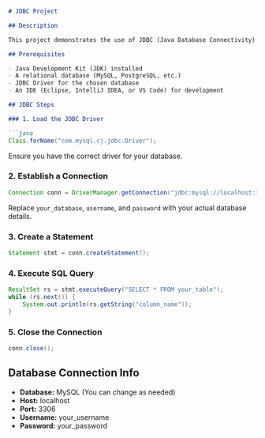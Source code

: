 ```markdown
# JDBC Project

## Description

This project demonstrates the use of JDBC (Java Database Connectivity) to connect a Java application with a relational database. It includes examples of establishing a connection, executing SQL queries, and handling database operations efficiently.

## Prerequisites

- Java Development Kit (JDK) installed
- A relational database (MySQL, PostgreSQL, etc.)
- JDBC Driver for the chosen database
- An IDE (Eclipse, IntelliJ IDEA, or VS Code) for development

## JDBC Steps

### 1. Load the JDBC Driver

```java
Class.forName("com.mysql.cj.jdbc.Driver");
```

Ensure you have the correct driver for your database.

### 2. Establish a Connection

```java
Connection conn = DriverManager.getConnection("jdbc:mysql://localhost:3306/your_database", "username", "password");
```

Replace `your_database`, `username`, and `password` with your actual database details.

### 3. Create a Statement

```java
Statement stmt = conn.createStatement();
```

### 4. Execute SQL Query

```java
ResultSet rs = stmt.executeQuery("SELECT * FROM your_table");
while (rs.next()) {
    System.out.println(rs.getString("column_name"));
}
```

### 5. Close the Connection

```java
conn.close();
```

## Database Connection Info

- **Database:** MySQL (You can change as needed)
- **Host:** localhost
- **Port:** 3306
- **Username:** your_username
- **Password:** your_password
